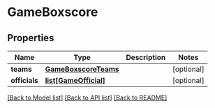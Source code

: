 # GameBoxscore

## Properties
Name | Type | Description | Notes
------------ | ------------- | ------------- | -------------
**teams** | [**GameBoxscoreTeams**](GameBoxscoreTeams.md) |  | [optional] 
**officials** | [**list[GameOfficial]**](GameOfficial.md) |  | [optional] 

[[Back to Model list]](../README.md#documentation-for-models) [[Back to API list]](../README.md#documentation-for-api-endpoints) [[Back to README]](../README.md)

